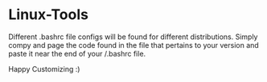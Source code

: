 # Linux-Tools
Different .bashrc file configs will be found for different distributions. Simply compy and page the code found in the file 
that pertains to your version and paste it near the end of your /.bashrc file.

Happy Customizing :)
